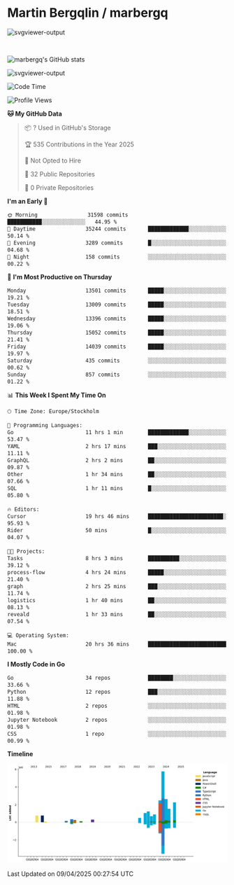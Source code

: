 # Martin Bergqlin / marbergq

![svgviewer-output](https://user-images.githubusercontent.com/2405410/206014777-22d41ecb-c24f-421d-b7d9-bba2cb5bb0de.svg)

<br>

<!--- [![Martin's Week](https://github-readme-stats.vercel.app/api/wakatime?username=marbergq&theme=dark)](https://github.com/anuraghazra/github-readme-stats) -->

![marbergq's GitHub stats](https://github-readme-stats.vercel.app/api?username=marbergq&count_private=true&show_icons=true)

![svgviewer-output](https://wakatime.com/badge/user/3f0a2069-6683-4e19-9a4a-7d21ea815067.svg)

<!--START_SECTION:waka-->
![Code Time](http://img.shields.io/badge/Code%20Time-4%2C987%20hrs%2031%20mins-blue)

![Profile Views](http://img.shields.io/badge/Profile%20Views-0-blue)

**🐱 My GitHub Data** 

> 📦 ? Used in GitHub's Storage 
 > 
> 🏆 535 Contributions in the Year 2025
 > 
> 🚫 Not Opted to Hire
 > 
> 📜 32 Public Repositories 
 > 
> 🔑 0 Private Repositories 
 > 
**I'm an Early 🐤** 

```text
🌞 Morning                31598 commits       ███████████░░░░░░░░░░░░░░   44.95 % 
🌆 Daytime                35244 commits       █████████████░░░░░░░░░░░░   50.14 % 
🌃 Evening                3289 commits        █░░░░░░░░░░░░░░░░░░░░░░░░   04.68 % 
🌙 Night                  158 commits         ░░░░░░░░░░░░░░░░░░░░░░░░░   00.22 % 
```
📅 **I'm Most Productive on Thursday** 

```text
Monday                   13501 commits       █████░░░░░░░░░░░░░░░░░░░░   19.21 % 
Tuesday                  13009 commits       █████░░░░░░░░░░░░░░░░░░░░   18.51 % 
Wednesday                13396 commits       █████░░░░░░░░░░░░░░░░░░░░   19.06 % 
Thursday                 15052 commits       █████░░░░░░░░░░░░░░░░░░░░   21.41 % 
Friday                   14039 commits       █████░░░░░░░░░░░░░░░░░░░░   19.97 % 
Saturday                 435 commits         ░░░░░░░░░░░░░░░░░░░░░░░░░   00.62 % 
Sunday                   857 commits         ░░░░░░░░░░░░░░░░░░░░░░░░░   01.22 % 
```


📊 **This Week I Spent My Time On** 

```text
🕑︎ Time Zone: Europe/Stockholm

💬 Programming Languages: 
Go                       11 hrs 1 min        █████████████░░░░░░░░░░░░   53.47 % 
YAML                     2 hrs 17 mins       ███░░░░░░░░░░░░░░░░░░░░░░   11.11 % 
GraphQL                  2 hrs 2 mins        ██░░░░░░░░░░░░░░░░░░░░░░░   09.87 % 
Other                    1 hr 34 mins        ██░░░░░░░░░░░░░░░░░░░░░░░   07.66 % 
SQL                      1 hr 11 mins        █░░░░░░░░░░░░░░░░░░░░░░░░   05.80 % 

🔥 Editors: 
Cursor                   19 hrs 46 mins      ████████████████████████░   95.93 % 
Rider                    50 mins             █░░░░░░░░░░░░░░░░░░░░░░░░   04.07 % 

🐱‍💻 Projects: 
Tasks                    8 hrs 3 mins        ██████████░░░░░░░░░░░░░░░   39.12 % 
process-flow             4 hrs 24 mins       █████░░░░░░░░░░░░░░░░░░░░   21.40 % 
graph                    2 hrs 25 mins       ███░░░░░░░░░░░░░░░░░░░░░░   11.74 % 
logistics                1 hr 40 mins        ██░░░░░░░░░░░░░░░░░░░░░░░   08.13 % 
reveald                  1 hr 33 mins        ██░░░░░░░░░░░░░░░░░░░░░░░   07.54 % 

💻 Operating System: 
Mac                      20 hrs 36 mins      █████████████████████████   100.00 % 
```

**I Mostly Code in Go** 

```text
Go                       34 repos            ████████░░░░░░░░░░░░░░░░░   33.66 % 
Python                   12 repos            ███░░░░░░░░░░░░░░░░░░░░░░   11.88 % 
HTML                     2 repos             ░░░░░░░░░░░░░░░░░░░░░░░░░   01.98 % 
Jupyter Notebook         2 repos             ░░░░░░░░░░░░░░░░░░░░░░░░░   01.98 % 
CSS                      1 repo              ░░░░░░░░░░░░░░░░░░░░░░░░░   00.99 % 
```



**Timeline**

![Lines of Code chart](https://raw.githubusercontent.com/marbergq/marbergq/main/assets/bar_graph.png)


 Last Updated on 09/04/2025 00:27:54 UTC
<!--END_SECTION:waka-->
